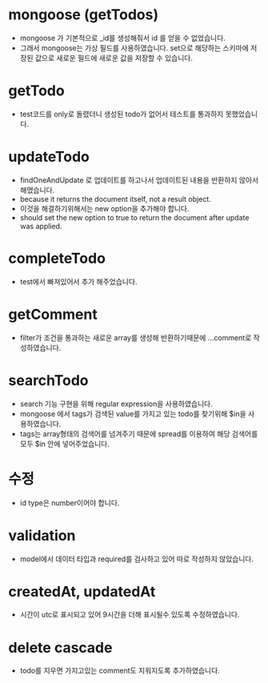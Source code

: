 <!-- # Sequelize

- brew install mysql
- mysql.server start
- mysql.server stop

- operatorsAliases : operatorsAliases는 보안에 취약한 연산자를 사용할지 여부를 설정하는 옵션이다.
- Sequelize는 기본적으로 Promise 기반이기 때문에, 모든 CRUD 작업이 Promise의 형태로 시작하고 끝난다는 점을 감안, 위의 코드의 sync()가 실행되면 index.js 내에서 작성된 Sequelize 작업이 실제 DB와 동기화되면서 실행됩니다. 따라서 테이블 정의, 연결 관계 정의 등과 같은 작업은 sync() 이전에 완료해야 합니다. sync()의 결과는 Promise로, 동기화가 완료된 뒤 .then()을 통하여 원하는 CRUD 작업을 수행할 수 있게 됩니다.
- index.js의 config 객체에 적은 database의 이름에 맞춰서 실제 DB에 동일한 이름의 데이터베이스를 생성해줘야 합니다. 그렇지 않으면 Sequelize가 동기화를 하지 못합니다. -->

# mongoose (getTodos)

- mongoose 가 기본적으로 \_id를 생성해줘서 id 를 얻을 수 없었습니다.
- 그래서 mongoose는 가상 필드를 사용하였습니다. set으로 해당하는 스키마에 저장된 값으로 새로운 필드에 새로운 값을 저장할 수 있습니다.

# getTodo

- test코드를 only로 돌렸더니 생성된 todo가 없어서 테스트를 통과하지 못했었습니다.

# updateTodo

- findOneAndUpdate 로 업데이트를 하고나서 업데이트된 내용을 반환하지 않아서 해맸습니다.
- because it returns the document itself, not a result object.
- 이것을 해결하기위해서는 new option을 추가해야 합니다.
- should set the new option to true to return the document after update was applied.

# completeTodo

- test에서 빠져있어서 추가 해주었습니다.

# getComment

- filter가 조건을 통과하는 새로운 array를 생성해 반환하기때문에 ...comment로 작성하였습니다.

# searchTodo

- search 기능 구현을 위해 regular expression을 사용하였습니다.
- mongoose 에서 tags가 검색된 value를 가지고 있는 todo를 찾기위해 \$in을 사용하였습니다.
- tags는 array형태의 검색어를 넘겨주기 때문에 spread를 이용하여 해당 검색어를 모두 \$in 안에 넣어주었습니다.

# 수정

- id type은 number이어야 합니다.

# validation

- model에서 데이터 타입과 required를 검사하고 있어 따로 작성하지 않았습니다.

# createdAt, updatedAt

- 시간이 utc로 표시되고 있어 9시간을 더해 표시될수 있도록 수정하였습니다.

# delete cascade

- todo를 지우면 가지고있는 comment도 지워지도록 추가하였습니다.
